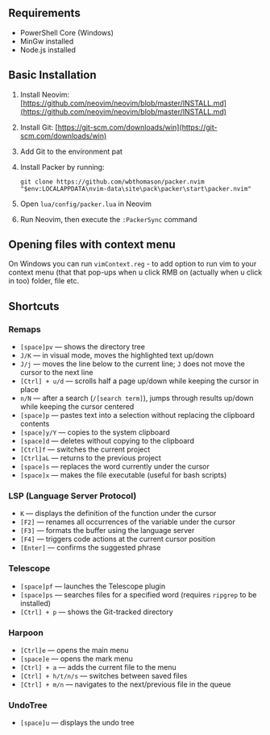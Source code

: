 ## Requirements

- PowerShell Core (Windows)
- MinGw installed
- Node.js installed

## Basic Installation

1. Install Neovim: [https://github.com/neovim/neovim/blob/master/INSTALL.md](https://github.com/neovim/neovim/blob/master/INSTALL.md)
2. Install Git: [https://git-scm.com/downloads/win](https://git-scm.com/downloads/win)
3. Add Git to the environment pat
4. Install Packer by running:
    
    ```
    git clone https://github.com/wbthomason/packer.nvim "$env:LOCALAPPDATA\nvim-data\site\pack\packer\start\packer.nvim"
    ```
    
5. Open `lua/config/packer.lua` in Neovim
6. Run Neovim, then execute the `:PackerSync` command

## Opening files with context menu
On Windows you can run `vimContext.reg` - to add option to run vim to your context menu (that that pop-ups when u click RMB on (actually when u click in too) folder, file etc. 

## Shortcuts

### Remaps

- `[space]pv` — shows the directory tree
- `J/K` — in visual mode, moves the highlighted text up/down
- `J/j` — moves the line below to the current line; `J` does not move the cursor to the next line
- `[Ctrl] + u/d` — scrolls half a page up/down while keeping the cursor in place
- `n/N` — after a search (`/[search term]`), jumps through results up/down while keeping the cursor centered
- `[space]p` — pastes text into a selection without replacing the clipboard contents
- `[space]y/Y` — copies to the system clipboard
- `[space]d` — deletes without copying to the clipboard
- `[Ctrl]f` — switches the current project
- `[Ctrl]aL` — returns to the previous project
- `[space]s` — replaces the word currently under the cursor
- `[space]x` — makes the file executable (useful for bash scripts)

### LSP (Language Server Protocol)

- `K` — displays the definition of the function under the cursor
- `[F2]` — renames all occurrences of the variable under the cursor
- `[F3]` — formats the buffer using the language server
- `[F4]` — triggers code actions at the current cursor position
- `[Enter]` — confirms the suggested phrase

### Telescope

- `[space]pf` — launches the Telescope plugin
- `[space]ps` — searches files for a specified word (requires `ripgrep` to be installed)
- `[Ctrl] + p` — shows the Git-tracked directory

### Harpoon

- `[Ctrl]e` — opens the main menu
- `[space]e` — opens the mark menu
- `[Ctrl] + a` — adds the current file to the menu
- `[Ctrl] + h/t/n/s` — switches between saved files
- `[Ctrl] + m/n` — navigates to the next/previous file in the queue

### UndoTree

- `[space]u` — displays the undo tree
